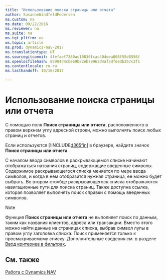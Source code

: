 ```yaml
---
title: "Использование поиска страницы или отчета"
author: SusanneWindfeldPedersen
ms.custom: na
ms.date: 09/22/2016
ms.reviewer: na
ms.suite: na
ms.tgt_pltfrm: na
ms.topic: article
ms.prod: dynamics-nav-2017
ms.translationtype: HT
ms.sourcegitcommit: 4fefaef7380ac10836fcac404eea006f55d8556f
ms.openlocfilehash: 85904d4cbe69b82eb79963d4afadfe6db2b7c3f1
ms.contentlocale: ru-ru
ms.lasthandoff: 10/16/2017

---
```


# <a name="using-search-for-page-or-report"></a>Использование поиска страницы или отчета
С помощью поля **Поиск страницы или отчета**, расположенного в правом верхнем углу адресной строки, можно выполнять поиск любых страниц и отчетов.

Если используются [!INCLUDE[d365fin](includes/d365fin_md.md)] в браузере, найдите значок **Поиск страницы или отчета**.

С началом ввода символов в раскрывающемся списке начинают отображаться названия страниц, содержащие введенные символы. Содержимое раскрывающегося списка меняется по мере ввода символов, и когда в нем отобразится нужная страница, ее можно будет выбрать. Во втором столбце раскрывающегося списка отображаются навигационные пути для поиска страниц. Также доступна ссылка, которая позволяет выполнять поиск справки с помощь введенных символов.

> [!NOTE]  
>   Функция **Поиск страницы или отчета** не выполняет поиск по данным, таким как названия клиентов, адреса или транзакции. Вместо этого можно найти данные на страницах списка, выбрав символ лупы в правом углу заголовка списка. Поиск применяется только к просматриваемому списку. Дополнительные сведения см. в разделе [Ввод критериев в фильтрах](ui-enter-criteria-filters.md).  

## <a name="see-also"></a>См. также
[Работа с Dynamics NAV](ui-work-product.md)

